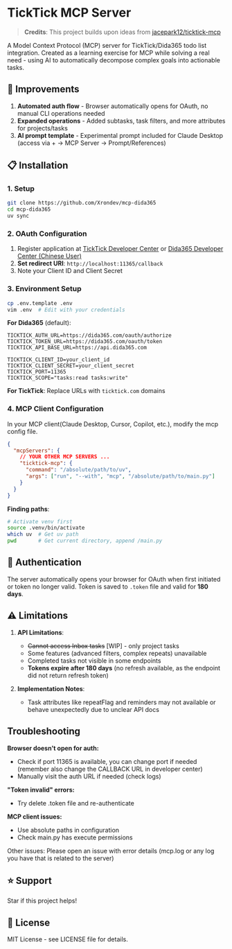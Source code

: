 # TickTick MCP Server

> **Credits**: This project builds upon ideas from [jacepark12/ticktick-mcp](https://github.com/jacepark12/ticktick-mcp)

A Model Context Protocol (MCP) server for TickTick/Dida365 todo list integration. Created as a learning exercise for MCP while solving a real need - using AI to automatically decompose complex goals into actionable tasks.

## 🚀 Improvements

1. **Automated auth flow** - Browser automatically opens for OAuth, no manual CLI operations needed
2. **Expanded operations** - Added subtasks, task filters, and more attributes for projects/tasks
3. **AI prompt template** - Experimental prompt included for Claude Desktop (access via + → MCP Server → Prompt/References)

## 📋 Installation

### 1. Setup
```bash
git clone https://github.com/Xrondev/mcp-dida365
cd mcp-dida365
uv sync
```

### 2. OAuth Configuration

1. Register application at [TickTick Developer Center](https://developer.ticktick.com) or [Dida365 Developer Center (Chinese User)](https://developer.dida365.com)
2. **Set redirect URI**: `http://localhost:11365/callback`
3. Note your Client ID and Client Secret

### 3. Environment Setup
```bash
cp .env.template .env
vim .env  # Edit with your credentials
```

**For Dida365** (default):
```env
TICKTICK_AUTH_URL=https://dida365.com/oauth/authorize
TICKTICK_TOKEN_URL=https://dida365.com/oauth/token
TICKTICK_API_BASE_URL=https://api.dida365.com

TICKTICK_CLIENT_ID=your_client_id
TICKTICK_CLIENT_SECRET=your_client_secret
TICKTICK_PORT=11365
TICKTICK_SCOPE="tasks:read tasks:write"
```

**For TickTick**: Replace URLs with `ticktick.com` domains

### 4. MCP Client Configuration
In your MCP client(Claude Desktop, Cursor, Copilot, etc.), modify the mcp config file.
```json
{
  "mcpServers": {
    // YOUR OTHER MCP SERVERS ...
    "ticktick-mcp": {
      "command": "/absolute/path/to/uv",
      "args": ["run", "--with", "mcp", "/absolute/path/to/main.py"]
    }
  }
}
```

**Finding paths**:
```bash
# Activate venv first
source .venv/bin/activate
which uv  # Get uv path
pwd       # Get current directory, append /main.py
```

## 🔐 Authentication

The server automatically opens your browser for OAuth when first initiated or token no longer valid. Token is saved to `.token` file and valid for **180 days**.

## ⚠️ Limitations

1. **API Limitations**:
   - ~~Cannot access Inbox tasks~~ [WIP] - only project tasks
   - Some features (advanced filters, complex repeats) unavailable
   - Completed tasks not visible in some endpoints
   - **Tokens expire after 180 days** (no refresh available, as the endpoint did not return refresh token)

2. **Implementation Notes**:
   - Task attributes like repeatFlag and reminders may not available or behave unexpectedly due to unclear API docs
## Troubleshooting
**Browser doesn't open for auth:**

- Check if port 11365 is available, you can change port if needed (remember also change the CALLBACK URL in developer center)
- Manually visit the auth URL if needed (check logs)

**"Token invalid" errors:**

- Try delete .token file and re-authenticate

**MCP client issues:**

- Use absolute paths in configuration
- Check main.py has execute permissions

Other issues: Please open an issue with error details (mcp.log or any log you have that is related to the server)

## ⭐ Support
Star if this project helps! 

## 📄 License

MIT License - see LICENSE file for details.